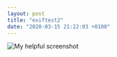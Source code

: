 ```yaml
---
layout: post
title: "exiftest2"
date: "2020-03-15 21:22:03 +0100"
---
```


![My helpful screenshot](/photos/2.jpg)
